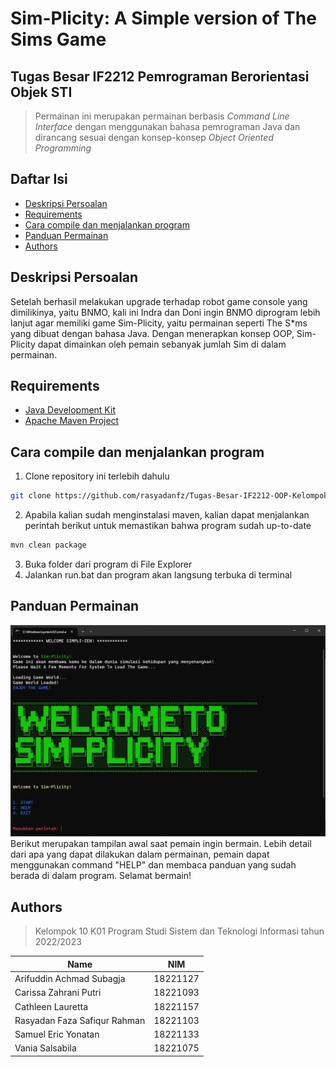 # Sim-Plicity: A Simple version of The Sims Game
## Tugas Besar IF2212 Pemrograman Berorientasi Objek STI
> Permainan ini merupakan permainan berbasis *Command Line Interface* dengan menggunakan bahasa pemrograman Java dan dirancang sesuai dengan konsep-konsep *Object Oriented Programming*

## **Daftar Isi**
* [Deskripsi Persoalan](#deskripsi-persoalan)
* [Requirements](#requirements)
* [Cara compile dan menjalankan program](#cara-compile-dan-menjalankan-program)
* [Panduan Permainan](#panduan-permainan)
* [Authors](#authors)

## **Deskripsi Persoalan**

Setelah berhasil melakukan upgrade terhadap robot game console yang dimilikinya, yaitu BNMO, kali ini Indra dan Doni ingin BNMO diprogram lebih lanjut agar memiliki game Sim-Plicity, yaitu permainan seperti The S*ms yang dibuat dengan bahasa Java. Dengan menerapkan konsep OOP, Sim-Plicity dapat dimainkan oleh pemain sebanyak jumlah Sim di dalam permainan. 

## **Requirements**
- [Java Development Kit](https://www.oracle.com/id/java/technologies/downloads/)
- [Apache Maven Project](https://maven.apache.org/download.cgi)
 
## **Cara compile dan menjalankan program**
1. Clone repository ini terlebih dahulu
```sh
git clone https://github.com/rasyadanfz/Tugas-Besar-IF2212-OOP-Kelompok-10.git
```

2. Apabila kalian sudah menginstalasi maven, kalian dapat menjalankan perintah berikut untuk memastikan bahwa program sudah up-to-date
```sh
mvn clean package
```

3. Buka folder dari program di File Explorer
4. Jalankan run.bat dan program akan langsung terbuka di terminal

## **Panduan Permainan**
<img src="doc/welcomingpage.jpg">
Berikut merupakan tampilan awal saat pemain ingin bermain. Lebih detail dari apa yang dapat dilakukan dalam permainan, pemain dapat menggunakan command "HELP" dan membaca panduan yang sudah berada di dalam program. Selamat bermain!

## **Authors** 
> Kelompok 10 K01 Program Studi Sistem dan Teknologi Informasi tahun 2022/2023

| Name | NIM |
|-----|----|
| Arifuddin Achmad Subagja | 18221127 | 
| Carissa Zahrani Putri | 18221093
| Cathleen Lauretta | 18221157 |
| Rasyadan Faza Safiqur Rahman | 18221103 |
| Samuel Eric Yonatan | 18221133 |
| Vania Salsabila | 18221075 | 